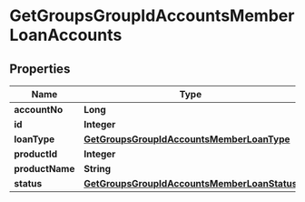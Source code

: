 

# GetGroupsGroupIdAccountsMemberLoanAccounts


## Properties

| Name | Type | Description | Notes |
|------------ | ------------- | ------------- | -------------|
|**accountNo** | **Long** |  |  [optional] |
|**id** | **Integer** |  |  [optional] |
|**loanType** | [**GetGroupsGroupIdAccountsMemberLoanType**](GetGroupsGroupIdAccountsMemberLoanType.md) |  |  [optional] |
|**productId** | **Integer** |  |  [optional] |
|**productName** | **String** |  |  [optional] |
|**status** | [**GetGroupsGroupIdAccountsMemberLoanStatus**](GetGroupsGroupIdAccountsMemberLoanStatus.md) |  |  [optional] |



